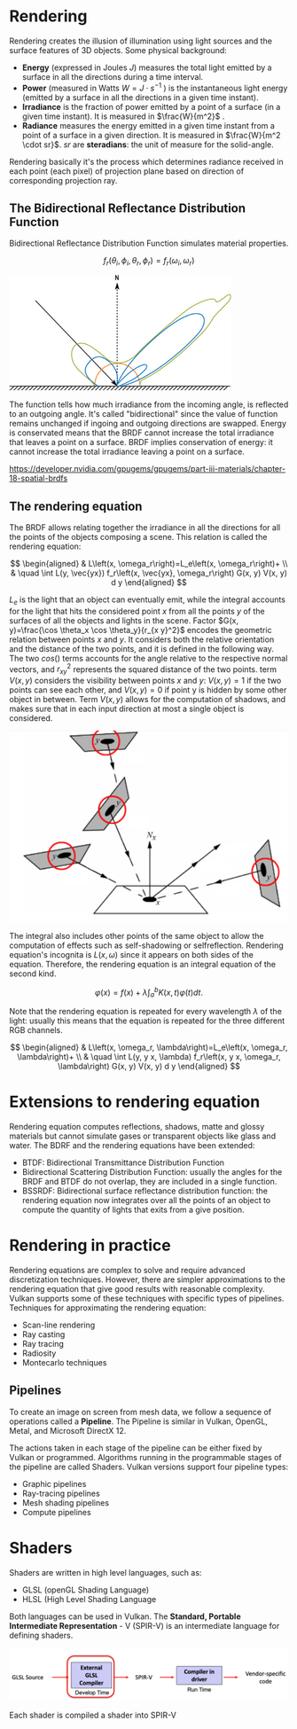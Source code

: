 # Rendering 

Rendering creates the illusion of illumination using light sources and the surface features of 3D objects.
Some physical background: 

- **Energy** (expressed in Joules $J$) measures the total light emitted by a surface in all the directions during a time interval.
- **Power** (measured in Watts $W = J \cdot s^{-1}$ ) is the instantaneous light energy (emitted by a surface in all the directions in a given time instant).
- **Irradiance** is the fraction of power emitted by a point of a surface (in a given time instant). It is measured in $\frac{W}{m^2}$ . 
- **Radiance** measures the energy emitted in a given time instant from a point of a surface in a given direction. It is measured in $\frac{W}{m^2 \cdot sr}$. $sr$ are **steradians**: the unit of measure for the solid-angle. 

Rendering basically it's the process which determines radiance received in each point (each pixel) of projection plane based on direction of corresponding projection ray.  

## The Bidirectional Reflectance Distribution Function

Bidirectional Reflectance Distribution Function simulates material properties. 

$$f_r(\theta _i,\phi _i , \theta _r , \phi _r)=f_r(\omega _i, \omega _r)$$

![](images/fbf596ba4f47c15a093f498f0e4a0b12.jpg)

The function tells how much irradiance from the incoming angle, is reflected to an outgoing angle.
It's called "bidirectional" since the value of function remains unchanged if ingoing and outgoing directions are swapped.
Energy is conservated means that the BRDF cannot increase the total irradiance that leaves a point on a surface. BRDF implies conservation of energy: it cannot increase the total irradiance leaving a point on a surface.

https://developer.nvidia.com/gpugems/gpugems/part-iii-materials/chapter-18-spatial-brdfs

## The rendering equation 

The BRDF allows relating together the irradiance in all the directions for all the points of the objects composing a scene. This relation is called the rendering equation:

$$
\begin{aligned}
& L\left(x, \omega_r\right)=L_e\left(x, \omega_r\right)+ \\
& \quad \int L(y, \vec{yx}) f_r\left(x, \vec{yx}, \omega_r\right) G(x, y) V(x, y) d y
\end{aligned}
$$

$L_e$ is the light that an object can eventually emit, while the integral accounts for the light that hits the considered point $x$ from all the points $y$ of the surfaces of all the objects and lights in the scene. Factor $G(x, y)=\frac{\cos \theta_x \cos \theta_y}{r_{x y}^2}$ encodes the geometric relation between points $x$ and $y$. 
It considers both the relative orientation and the distance of the two points, and it is defined in the following way. The two $cos()$ terms accounts for the angle relative to the respective normal vectors, and $r_{xy}^2$ represents the squared distance of the two points. term $V(x,y)$ considers the visibility between points $x$ and $y$: $V(x,y) = 1$ if the two points can see each other, and $V(x,y) = 0$ if point y is hidden by some other object in between. Term $V(x,y)$ allows for the computation of shadows, and makes sure that in each input direction at most a single object is considered.

![](images/d9632a3d04ff98b9d9cb08cd1714d312.png)

The integral also includes other points of the same object to allow the computation of effects such as self-shadowing or selfreflection.
Rendering equation's incognita is $L(x, \omega)$ since it appears on both sides of the equation. Therefore, the rendering equation is an integral equation of the second kind.

$$
\varphi(x)=f(x)+\lambda \int_a^b K(x, t) \varphi(t) d t .
$$

Note that the rendering equation is repeated for every wavelength $\lambda$ of the light: usually this means that the equation is repeated for the three different RGB channels.

$$
\begin{aligned}
& L\left(x, \omega_r, \lambda\right)=L_e\left(x, \omega_r, \lambda\right)+ \\
& \quad \int L(y, y x, \lambda) f_r\left(x, y x, \omega_r, \lambda\right) G(x, y) V(x, y) d y
\end{aligned}
$$


# Extensions to rendering equation 

Rendering equation computes reflections, shadows, matte and glossy materials but cannot simulate gases or transparent objects like glass and water. The BDRF and the rendering equations have been extended:

- BTDF: Bidirectional Transmittance Distribution Function 
- Bidirectional Scattering Distribution Function: usually the angles for the BRDF and BTDF do not overlap, they are included in a single function.
- BSSRDF: Bidirectional surface reflectance distribution function: the rendering equation now integrates over all the points of an object to compute the quantity of lights that exits from a give position.


# Rendering in practice 

Rendering equations are complex to solve and require advanced discretization techniques. However, there are simpler approximations to the rendering equation that give good results with reasonable complexity. Vulkan supports some of these techniques with specific types of pipelines.
Techniques for approximating the rendering equation:

- Scan-line rendering
- Ray casting
- Ray tracing
- Radiosity
- Montecarlo techniques

## Pipelines

To create an image on screen from mesh data, we follow a sequence of operations called a **Pipeline**. The Pipeline is similar in Vulkan, OpenGL, Metal, and Microsoft DirectX 12.

The actions taken in each stage of the pipeline can be either fixed by Vulkan or programmed. Algorithms running in the programmable stages of the pipeline are called Shaders. 
Vulkan versions support four pipeline types:

- Graphic pipelines
- Ray-tracing pipelines
- Mesh shading pipelines
- Compute pipelines


# Shaders


Shaders are written in high level languages, such as: 

- GLSL (openGL Shading Language) 
- HLSL (High Level Shading Language

Both languages can be used in Vulkan. The **Standard, Portable Intermediate Representation** - V (SPIR-V) is an intermediate language for defining shaders.

![](images/8be950336a90a55f2aa41c9bb1891413.png)

Each shader is compiled a shader into SPIR-V


